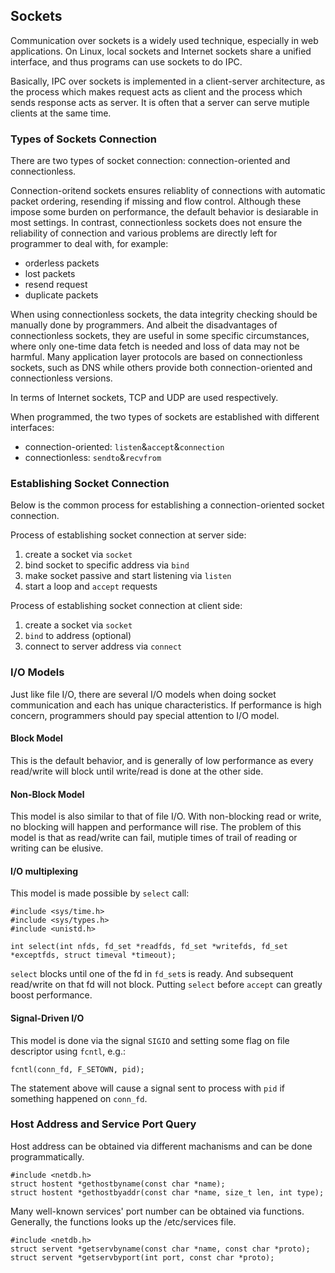 ## Sockets

Communication over sockets is a widely used technique, especially in web applications. On Linux, local sockets and Internet sockets share a unified interface, and thus programs can use sockets to do IPC.

Basically, IPC over sockets is implemented in a client-server architecture, as the process which makes request acts as client and the process which sends response acts as server. It is often that a server can serve mutiple clients at the same time.

### Types of Sockets Connection

There are two types of socket connection: connection-oriented and connectionless. 

Connection-oritend sockets ensures reliablity of connections with automatic packet ordering, resending if missing and flow control. Although these impose some burden on performance, the default behavior is desiarable in most settings. In contrast, connectionless sockets does not ensure the reliability of connection and various problems are directly left for programmer to deal with, for example:

* orderless packets
* lost packets
* resend request
* duplicate packets

When using connectionless sockets, the data integrity checking should be manually done by programmers. And albeit the disadvantages of connectionless sockets, they are useful in some specific circumstances, where only one-time data fetch is needed and loss of data may not be harmful. Many application layer protocols are based on connectionless sockets, such as DNS while others provide both connection-oriented and connectionless versions.

In terms of Internet sockets, TCP and UDP are used respectively.

When programmed, the two types of sockets are established with different interfaces:

* connection-oriented: `listen`&`accept`&`connection`
* connectionless: `sendto`&`recvfrom`

### Establishing Socket Connection

Below is the common process for establishing a connection-oriented socket connection.

Process of establishing socket connection at server side:

1. create a socket via `socket`
2. bind socket to specific address via `bind`
3. make socket passive and start listening via `listen`
4. start a loop and `accept` requests

Process of establishing socket connection at client side:

1. create a socket via `socket`
2. `bind` to address (optional)
3. connect to server address via `connect`

### I/O Models

Just like file I/O, there are several I/O models when doing socket communication and each has unique characteristics. If performance is high concern, programmers should pay special attention to I/O model.

#### Block Model

This is the default behavior, and is generally of low performance as every read/write will block until write/read is done at the other side.

#### Non-Block Model

This model is also similar to that of file I/O. With non-blocking read or write, no blocking will happen and performance will rise. The problem of this model is that as read/write can fail, mutiple times of trail of reading or writing can be elusive.

#### I/O multiplexing

This model is made possible by `select` call:

    #include <sys/time.h>
    #include <sys/types.h>
    #include <unistd.h>

    int select(int nfds, fd_set *readfds, fd_set *writefds, fd_set *exceptfds, struct timeval *timeout);

`select` blocks until one of the fd in `fd_set`s is ready. And subsequent read/write on that fd will not block. Putting `select` before `accept` can greatly boost performance.

#### Signal-Driven I/O

This model is done via the signal `SIGIO` and setting some flag on file descriptor using `fcntl`, e.g.:

    fcntl(conn_fd, F_SETOWN, pid);
    
The statement above will cause a signal sent to process with `pid` if something happened on `conn_fd`.

### Host Address and Service Port Query

Host address can be obtained via different machanisms and can be done programmatically.

    #include <netdb.h>
    struct hostent *gethostbyname(const char *name);
    struct hostent *gethostbyaddr(const char *name, size_t len, int type);

Many well-known services' port number can be obtained via functions. Generally, the functions looks up the /etc/services file.

    #include <netdb.h>
    struct servent *getservbyname(const char *name, const char *proto);
    struct servent *getservbyport(int port, const char *proto);
